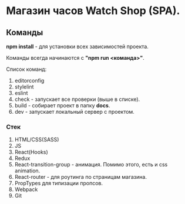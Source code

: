 # Магазин часов Watch Shop (SPA).

## Команды
<b>npm install</b> - для установки всех зависимостей проекта.

Команды всегда начинаются с <b>"npm run <команда>"</b>.

Список команд:
  1. editorconfig
  2. stylelint
  3. eslint
  4. check - запускает все проверки (выше в списке).
  5. build - собирает проект в папку <b>docs</b>.
  6. dev - запускает локальный сервер с проектом.

### Стек
  1. HTML/CSS(SASS)
  2. JS
  3. React(Hooks)
  4. Redux
  5. React-transition-group - анимация. Помимо этого, есть и css animation. 
  6. React-router - для роутинга по страницам магазина.
  5. PropTypes для типизации пропсов.
  6. Webpack
  7. Git
